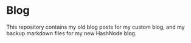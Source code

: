 # Blog

This repository contains my old blog posts for my custom blog, and my backup markdown files for my new HashNode blog.

